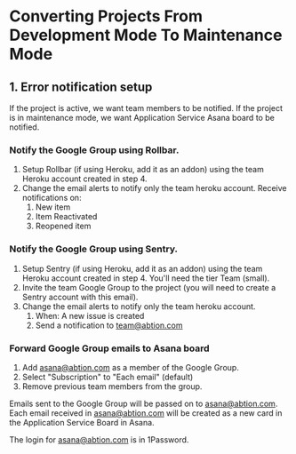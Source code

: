 # Converting Projects From Development Mode To Maintenance Mode

## 1. Error notification setup

If the project is active, we want team members to be notified. If the project is in maintenance mode, we want Application Service Asana board to be notified.

### Notify the Google Group using Rollbar.
1. Setup Rollbar (if using Heroku, add it as an addon) using the team Heroku account created in step 4.
2. Change the email alerts to notify only the team heroku account. Receive notifications on:
   1. New item
   2. Item Reactivated
   3. Reopened item

### Notify the Google Group using Sentry.

1. Setup Sentry (if using Heroku, add it as an addon) using the team Heroku account created in step 4. You'll need the tier Team (small).
2. Invite the team Google Group to the project (you will need to create a Sentry account with this email).
3. Change the email alerts to notify only the team heroku account.
   1. When: A new issue is created
   2. Send a notification to team@abtion.com

### Forward Google Group emails to Asana board

1. Add asana@abtion.com as a member of the Google Group.
2. Select "Subscription" to "Each email" (default)
3. Remove previous team members from the group.

Emails sent to the Google Group will be passed on to asana@abtion.com. Each email received in asana@abtion.com will be created as a new card in the Application Service Board in Asana.

The login for asana@abtion.com is in 1Password.
